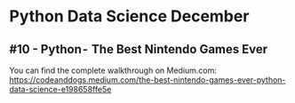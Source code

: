# Python Data Science December
## #10 - Python -   The Best Nintendo Games Ever

You can find the complete walkthrough on Medium.com:
https://codeanddogs.medium.com/the-best-nintendo-games-ever-python-data-science-e198658ffe5e
